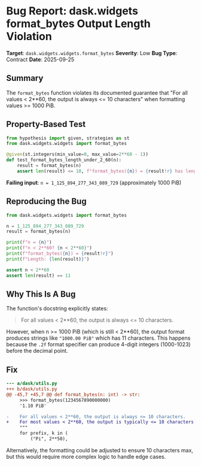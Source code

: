# Bug Report: dask.widgets format_bytes Output Length Violation

**Target**: `dask.widgets.widgets.format_bytes`
**Severity**: Low
**Bug Type**: Contract
**Date**: 2025-09-25

## Summary

The `format_bytes` function violates its documented guarantee that "For all values < 2**60, the output is always <= 10 characters" when formatting values >= 1000 PiB.

## Property-Based Test

```python
from hypothesis import given, strategies as st
from dask.widgets.widgets import format_bytes

@given(st.integers(min_value=0, max_value=2**60 - 1))
def test_format_bytes_length_under_2_60(n):
    result = format_bytes(n)
    assert len(result) <= 10, f"format_bytes({n}) = {result!r} has length {len(result)} > 10"
```

**Failing input**: `n = 1_125_894_277_343_089_729` (approximately 1000 PiB)

## Reproducing the Bug

```python
from dask.widgets.widgets import format_bytes

n = 1_125_894_277_343_089_729
result = format_bytes(n)

print(f"n = {n}")
print(f"n < 2**60? {n < 2**60}")
print(f"format_bytes({n}) = {result!r}")
print(f"Length: {len(result)}")

assert n < 2**60
assert len(result) == 11
```

## Why This Is A Bug

The function's docstring explicitly states:

> For all values < 2**60, the output is always <= 10 characters.

However, when n >= 1000 PiB (which is still < 2**60), the output format produces strings like `"1000.00 PiB"` which has 11 characters. This happens because the `.2f` format specifier can produce 4-digit integers (1000-1023) before the decimal point.

## Fix

```diff
--- a/dask/utils.py
+++ b/dask/utils.py
@@ -45,7 +45,7 @@ def format_bytes(n: int) -> str:
     >>> format_bytes(1234567890000000)
     '1.10 PiB'

-    For all values < 2**60, the output is always <= 10 characters.
+    For most values < 2**60, the output is typically <= 10 characters (11 for values >= 1000 PiB).
     """
     for prefix, k in (
         ("Pi", 2**50),
```

Alternatively, the formatting could be adjusted to ensure 10 characters max, but this would require more complex logic to handle edge cases.
